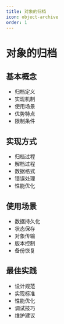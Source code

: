 ```yaml
---
title: 对象的归档
icon: object-archive
order: 1
---
```


# 对象的归档

## 基本概念
- 归档定义
- 实现机制
- 使用场景
- 优势特点
- 限制条件

## 实现方式
- 归档过程
- 解档过程
- 数据格式
- 错误处理
- 性能优化

## 使用场景
- 数据持久化
- 状态保存
- 对象传输
- 版本控制
- 备份恢复

## 最佳实践
- 设计规范
- 实现标准
- 性能优化
- 调试技巧
- 维护建议
